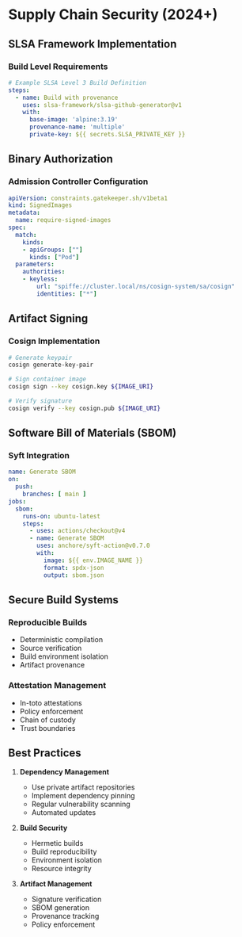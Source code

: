 # Supply Chain Security (2024+)

## SLSA Framework Implementation

### Build Level Requirements

```yaml
# Example SLSA Level 3 Build Definition
steps:
  - name: Build with provenance
    uses: slsa-framework/slsa-github-generator@v1
    with:
      base-image: 'alpine:3.19'
      provenance-name: 'multiple'
      private-key: ${{ secrets.SLSA_PRIVATE_KEY }}
```

## Binary Authorization

### Admission Controller Configuration

```yaml
apiVersion: constraints.gatekeeper.sh/v1beta1
kind: SignedImages
metadata:
  name: require-signed-images
spec:
  match:
    kinds:
    - apiGroups: [""]
      kinds: ["Pod"]
  parameters:
    authorities:
    - keyless:
        url: "spiffe://cluster.local/ns/cosign-system/sa/cosign"
        identities: ["*"]
```

## Artifact Signing

### Cosign Implementation

```bash
# Generate keypair
cosign generate-key-pair

# Sign container image
cosign sign --key cosign.key ${IMAGE_URI}

# Verify signature
cosign verify --key cosign.pub ${IMAGE_URI}
```

## Software Bill of Materials (SBOM)

### Syft Integration

```yaml
name: Generate SBOM
on:
  push:
    branches: [ main ]
jobs:
  sbom:
    runs-on: ubuntu-latest
    steps:
      - uses: actions/checkout@v4
      - name: Generate SBOM
        uses: anchore/syft-action@v0.7.0
        with:
          image: ${{ env.IMAGE_NAME }}
          format: spdx-json
          output: sbom.json
```

## Secure Build Systems

### Reproducible Builds

* Deterministic compilation
* Source verification
* Build environment isolation
* Artifact provenance

### Attestation Management

* In-toto attestations
* Policy enforcement
* Chain of custody
* Trust boundaries

## Best Practices

1. **Dependency Management**
   * Use private artifact repositories
   * Implement dependency pinning
   * Regular vulnerability scanning
   * Automated updates

2. **Build Security**
   * Hermetic builds
   * Build reproducibility
   * Environment isolation
   * Resource integrity

3. **Artifact Management**
   * Signature verification
   * SBOM generation
   * Provenance tracking
   * Policy enforcement
